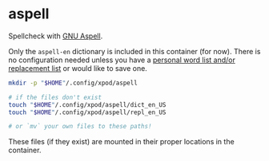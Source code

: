 # aspell

Spellcheck with [GNU Aspell][1].

Only the `aspell-en` dictionary is included in this container (for now). There
is no configuration needed unless you have a [personal word list and/or
replacement list][1] or would like to save one.

```sh
mkdir -p "$HOME"/.config/xpod/aspell

# if the files don't exist
touch "$HOME"/.config/xpod/aspell/dict_en_US
touch "$HOME"/.config/xpod/aspell/repl_en_US

# or `mv` your own files to these paths!
```

These files (if they exist) are mounted in their proper locations in the
container.

[1]: http://aspell.net/
[2]:
  http://aspell.net/man-html/Format-of-the-Personal-and-Replacement-Dictionaries.html
